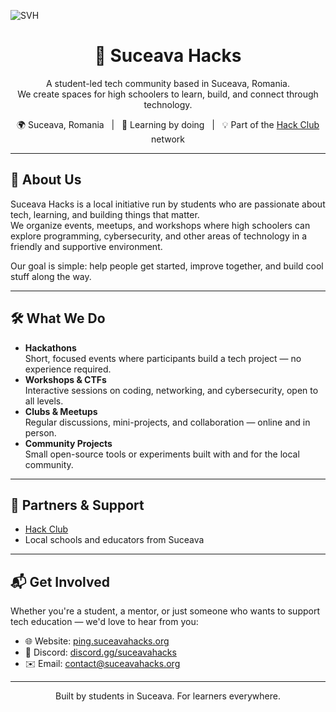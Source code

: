 ![SVH](https://hc-cdn.hel1.your-objectstorage.com/s/v3/2ee325876ef7ba25553cb27e9c7402dcf566f954_svh.png)
<h1 align="center">🚀 Suceava Hacks</h1>

<p align="center">
  A student-led tech community based in Suceava, Romania.
  <br>
  We create spaces for high schoolers to learn, build, and connect through technology.
</p>

<p align="center">
  🌍 Suceava, Romania &nbsp; | &nbsp; 🧠 Learning by doing &nbsp; | &nbsp; 💡 Part of the <a href="https://hackclub.com">Hack Club</a> network
</p>

---

## 🎯 About Us

Suceava Hacks is a local initiative run by students who are passionate about tech, learning, and building things that matter.  
We organize events, meetups, and workshops where high schoolers can explore programming, cybersecurity, and other areas of technology in a friendly and supportive environment.

Our goal is simple: help people get started, improve together, and build cool stuff along the way.

---

## 🛠️ What We Do

- **Hackathons**  
  Short, focused events where participants build a tech project — no experience required.
- **Workshops & CTFs**  
  Interactive sessions on coding, networking, and cybersecurity, open to all levels.
- **Clubs & Meetups**  
  Regular discussions, mini-projects, and collaboration — online and in person.
- **Community Projects**  
  Small open-source tools or experiments built with and for the local community.

---

## 🤝 Partners & Support

- [Hack Club](https://hackclub.com)  
- Local schools and educators from Suceava

---

## 📬 Get Involved

Whether you're a student, a mentor, or just someone who wants to support tech education — we'd love to hear from you:

- 🌐 Website: [ping.suceavahacks.org](https://ping.suceavahacks.org)  
- 💬 Discord: [discord.gg/suceavahacks](https://discord.gg/suceavahacks)  
- ✉️ Email: [contact@suceavahacks.org](mailto:contact@suceavahacks.org)

---

<p align="center">
  Built by students in Suceava. For learners everywhere.
</p>
